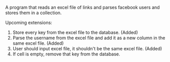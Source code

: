 A program that reads an excel file of links and parses facebook users and stores them in a collection. 

Upcoming extensions:
1. Store every key from the excel file to the database. (Added)
2. Parse the username from the excel file and add it as a new column in the same excel file. (Added)
3. User should input excel file, it shouldn't be the same excel file. (Added)
4. If cell is empty, remove that key from the database. 